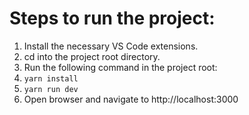 # Steps to run the project:

1. Install the necessary VS Code extensions.
2. cd into the project root directory.
3. Run the following command in the project root:
4. `yarn install`
5. `yarn run dev`
6. Open browser and navigate to http://localhost:3000
